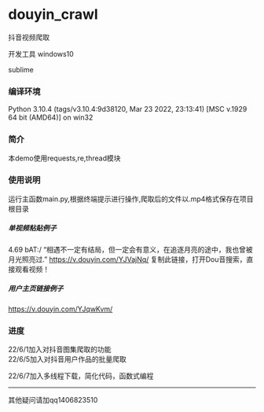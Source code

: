 # douyin_crawl
抖音视频爬取

开发工具
windows10

sublime

### 编译环境
Python 3.10.4 (tags/v3.10.4:9d38120, Mar 23 2022, 23:13:41) [MSC v.1929 64 bit (AMD64)] on win32

### 简介
本demo使用requests,re,thread模块



### 使用说明
运行主函数main.py,根据终端提示进行操作,爬取后的文件以.mp4格式保存在项目根目录
##### 单视频粘贴例子
4.69 bAT:/ “相遇不一定有结局，但一定会有意义，在追逐月亮的途中，我也曾被月光照亮过.”  https://v.douyin.com/YJVajNq/ 复制此链接，打开Dou音搜索，直接观看视频！
##### 用户主页链接例子
https://v.douyin.com/YJqwKvm/

### 进度

22/6/1加入对抖音图集爬取的功能 <br>
22/6/5加入对抖音用户作品的批量爬取  <br>

22/6/7加入多线程下载，简化代码，函数式编程

***

其他疑问请加qq1406823510
